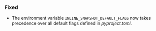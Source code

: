 ### Fixed

- The environment variable `INLINE_SNAPSHOT_DEFAULT_FLAGS` now takes precedence over all default flags defined in *pyproject.toml*.
